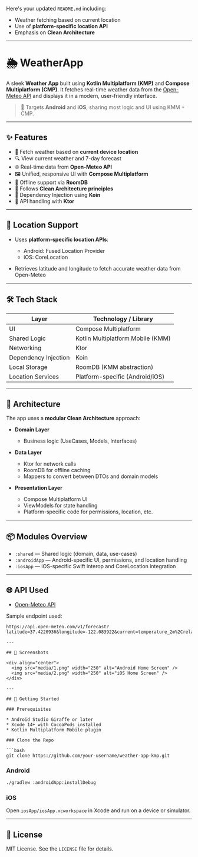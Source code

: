 Here's your updated `README.md` including:

* Weather fetching based on current location
* Use of **platform-specific location API**
* Emphasis on **Clean Architecture**

---

# 🌦️ WeatherApp

A sleek **Weather App** built using **Kotlin Multiplatform (KMP)** and **Compose Multiplatform (CMP)**. It fetches real-time weather data from the [Open-Meteo API](https://open-meteo.com/) and displays it in a modern, user-friendly interface.

> 🚀 Targets **Android** and **iOS**, sharing most logic and UI using KMM + CMP.

---

## ✨ Features

* 📍 Fetch weather based on **current device location**
* 🔍 View current weather and 7-day forecast
* 🌐 Real-time data from **Open-Meteo API**
* 🖼️ Unified, responsive UI with **Compose Multiplatform**
* 💾 Offline support via **RoomDB**
* 🧱 Follows **Clean Architecture principles**
* 💉 Dependency Injection using **Koin**
* 🔌 API handling with **Ktor**

---

## 📍 Location Support

* Uses **platform-specific location APIs**:

    * Android: Fused Location Provider
    * iOS: CoreLocation
* Retrieves latitude and longitude to fetch accurate weather data from Open-Meteo

---

## 🛠️ Tech Stack

| Layer                | Technology / Library              |
| -------------------- | --------------------------------- |
| UI                   | Compose Multiplatform             |
| Shared Logic         | Kotlin Multiplatform Mobile (KMM) |
| Networking           | Ktor                              |
| Dependency Injection | Koin                              |
| Local Storage        | RoomDB (KMM abstraction)          |
| Location Services    | Platform-specific (Android/iOS)   |

---

## 🧱 Architecture

The app uses a **modular Clean Architecture** approach:

* **Domain Layer**

    * Business logic (UseCases, Models, Interfaces)
* **Data Layer**

    * Ktor for network calls
    * RoomDB for offline caching
    * Mappers to convert between DTOs and domain models
* **Presentation Layer**

    * Compose Multiplatform UI
    * ViewModels for state handling
    * Platform-specific code for permissions, location, etc.

---

## 📦 Modules Overview

* `:shared` — Shared logic (domain, data, use-cases)
* `:androidApp` — Android-specific UI, permissions, and location handling
* `:iosApp` — iOS-specific Swift interop and CoreLocation integration

---

## 🌐 API Used

* [Open-Meteo API](https://open-meteo.com/en/docs)

Sample endpoint used:

```
https://api.open-meteo.com/v1/forecast?latitude=37.4220936&longitude=-122.083922&current=temperature_2m%2Crelative_humidity_2m%2Cweather_code%2Cwind_speed_10m%2Cvisibility%2Cpressure_msl%2Cis_day%2Cshortwave_radiation&daily=weather_code%2Ctemperature_2m_max%2Ctemperature_2m_min```

---

## 📸 Screenshots

<div align="center">
  <img src="media/1.png" width="250" alt="Android Home Screen" />
  <img src="media/2.png" width="250" alt="iOS Home Screen" />
</div>

---

## 🚀 Getting Started

### Prerequisites

* Android Studio Giraffe or later
* Xcode 14+ with CocoaPods installed
* Kotlin Multiplatform Mobile plugin

### Clone the Repo

```bash
git clone https://github.com/your-username/weather-app-kmp.git
```

### Android

```bash
./gradlew :androidApp:installDebug
```

### iOS

Open `iosApp/iosApp.xcworkspace` in Xcode and run on a device or simulator.

---

## 📜 License

MIT License. See the `LICENSE` file for details.
